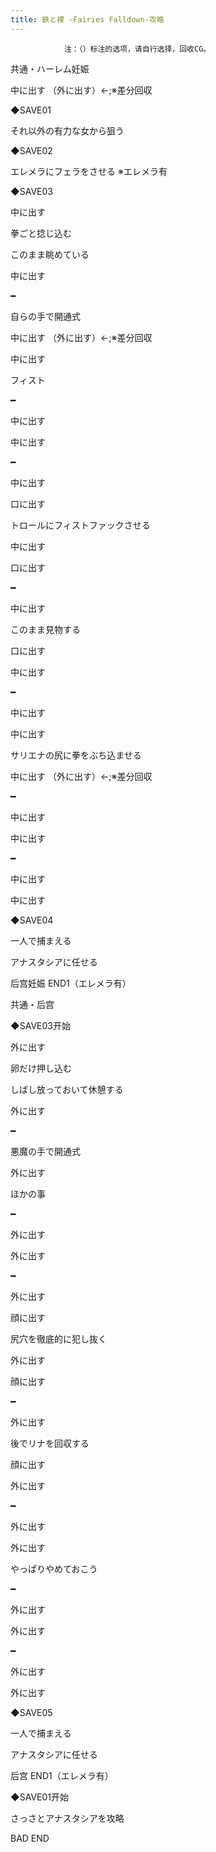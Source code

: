 ```yaml
---
title: 鉄と裸 -Fairies Falldown-攻略
---
```


                注：（）标注的选项，请自行选择，回收CG。



共通・ハーレム妊娠



中に出す （外に出す）←;※差分回収

◆SAVE01

それ以外の有力な女から狙う

◆SAVE02

エレメラにフェラをさせる ※エレメラ有

◆SAVE03

中に出す

拳ごと捻じ込む

このまま眺めている

中に出す

━

自らの手で開通式

中に出す （外に出す）←;※差分回収

中に出す

フィスト

━

中に出す

中に出す

━

中に出す

口に出す

トロールにフィストファックさせる

中に出す

口に出す

━

中に出す

このまま見物する

口に出す

中に出す

━

中に出す

中に出す

サリエナの尻に拳をぶち込ませる

中に出す （外に出す）←;※差分回収

━

中に出す

中に出す

━

中に出す

中に出す

◆SAVE04

一人で捕まえる

アナスタシアに任せる



后宫妊娠 END1（エレメラ有）



共通・后宫



◆SAVE03开始

外に出す

卵だけ押し込む

しばし放っておいて休憩する

外に出す

━

悪魔の手で開通式

外に出す

ほかの事

━

外に出す

外に出す

━

外に出す

顔に出す

尻穴を徹底的に犯し抜く

外に出す

顔に出す

━

外に出す

後でリナを回収する

顔に出す

外に出す

━

外に出す

外に出す

やっぱりやめておこう

━

外に出す

外に出す

━

外に出す

外に出す

◆SAVE05

一人で捕まえる

アナスタシアに任せる



后宫 END1（エレメラ有）



◆SAVE01开始

さっさとアナスタシアを攻略



BAD END




              
